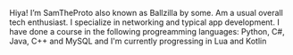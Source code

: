 Hiya! I’m SamTheProto also known as Ballzilla by some.
Am a usual overall tech enthusiast. I specialize in networking and typical app development.
I have done a course in the following progreamming languages: Python, C#, Java, C++ and MySQL and I'm currently progressing in Lua and Kotlin 
